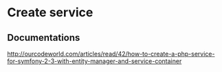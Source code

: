 # Create service
 ## Documentations
 http://ourcodeworld.com/articles/read/42/how-to-create-a-php-service-for-symfony-2-3-with-entity-manager-and-service-container
 